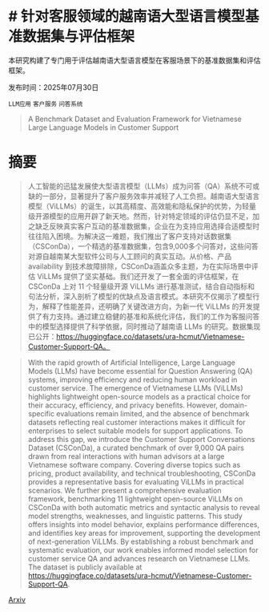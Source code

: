 # # 针对客服领域的越南语大型语言模型基准数据集与评估框架
本研究构建了专门用于评估越南语大型语言模型在客服场景下的基准数据集和评估框架。

发布时间：2025年07月30日

`LLM应用` `客户服务` `问答系统`

> A Benchmark Dataset and Evaluation Framework for Vietnamese Large Language Models in Customer Support

# 摘要

> 人工智能的迅猛发展使大型语言模型（LLMs）成为问答（QA）系统不可或缺的一部分，显著提升了客户服务效率并减轻了人工负担。越南语大型语言模型（ViLLMs）的诞生，以其高精度、高效能和隐私保护的优势，为轻量级开源模型的应用开辟了新天地。然而，针对特定领域的评估仍显不足，加之缺乏反映真实客户互动的基准数据集，企业在为支持应用选择合适模型时往往陷入困境。为解决这一难题，我们推出了客户支持对话数据集（CSConDa），一个精选的基准数据集，包含9,000多个问答对，这些问答对源自越南某大型软件公司与人工顾问的真实互动。从价格、产品 availability 到技术故障排除，CSConDa涵盖众多主题，为在实际场景中评估 ViLLMs 提供了坚实基础。我们还开发了一套全面的评估框架，在 CSConDa 上对 11 个轻量级开源 ViLLMs 进行基准测试，结合自动指标和句法分析，深入剖析了模型的优缺点及语言模式。本研究不仅揭示了模型行为，解释了性能差异，还明确了关键改进方向，为新一代 ViLLMs 的开发提供了有力支持。通过建立稳健的基准和系统化评估，我们的工作为客服问答中的模型选择提供了科学依据，同时推动了越南语 LLMs 的研究。数据集现已公开：https://huggingface.co/datasets/ura-hcmut/Vietnamese-Customer-Support-QA。

> With the rapid growth of Artificial Intelligence, Large Language Models (LLMs) have become essential for Question Answering (QA) systems, improving efficiency and reducing human workload in customer service. The emergence of Vietnamese LLMs (ViLLMs) highlights lightweight open-source models as a practical choice for their accuracy, efficiency, and privacy benefits. However, domain-specific evaluations remain limited, and the absence of benchmark datasets reflecting real customer interactions makes it difficult for enterprises to select suitable models for support applications. To address this gap, we introduce the Customer Support Conversations Dataset (CSConDa), a curated benchmark of over 9,000 QA pairs drawn from real interactions with human advisors at a large Vietnamese software company. Covering diverse topics such as pricing, product availability, and technical troubleshooting, CSConDa provides a representative basis for evaluating ViLLMs in practical scenarios. We further present a comprehensive evaluation framework, benchmarking 11 lightweight open-source ViLLMs on CSConDa with both automatic metrics and syntactic analysis to reveal model strengths, weaknesses, and linguistic patterns. This study offers insights into model behavior, explains performance differences, and identifies key areas for improvement, supporting the development of next-generation ViLLMs. By establishing a robust benchmark and systematic evaluation, our work enables informed model selection for customer service QA and advances research on Vietnamese LLMs. The dataset is publicly available at https://huggingface.co/datasets/ura-hcmut/Vietnamese-Customer-Support-QA.

[Arxiv](https://arxiv.org/abs/2507.22542)